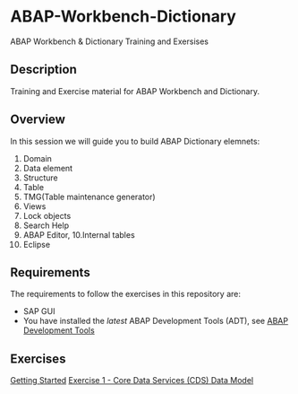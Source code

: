 # ABAP-Workbench-Dictionary
ABAP Workbench &amp; Dictionary Training and Exersises
## Description
Training and Exercise material for ABAP Workbench and Dictionary.

## Overview
In this session we will guide you to build ABAP Dictionary elemnets:
1. Domain 
2. Data element
3. Structure
4. Table
5. TMG(Table maintenance generator)
6. Views
7. Lock objects
8. Search Help
9. ABAP Editor, 
10.Internal tables
11. Eclipse 

## Requirements
The requirements to follow the exercises in this repository are:
* SAP GUI
* You have installed the _latest_ ABAP Development Tools (ADT), see [ABAP Development Tools](https://tools.hana.ondemand.com/#abap)

## Exercises
[Getting Started](Exercises/EX0/EX0.md)
[Exercise 1 - Core Data Services (CDS) Data Model](Exercises/EX1/EX1.md)
